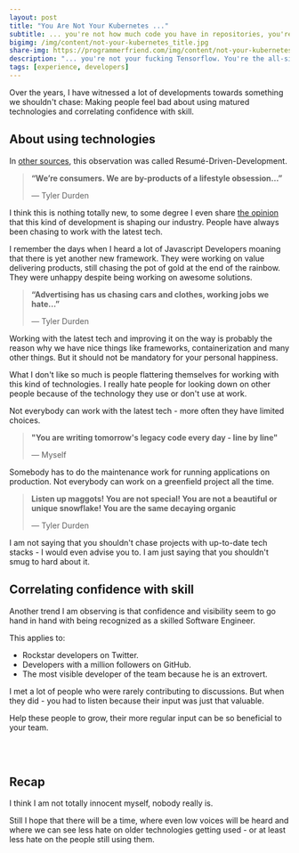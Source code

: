 ```yaml
---
layout: post
title: "You Are Not Your Kubernetes ..."
subtitle: ... you're not how much code you have in repositories, you're not the follower count of your GitHub Profile, you're not the size of your Hadoop Cluster, you're not your fucking Tensorflow.
bigimg: /img/content/not-your-kubernetes_title.jpg
share-img: https://programmerfriend.com/img/content/not-your-kubernetes_title.jpg
description: "... you're not your fucking Tensorflow. You're the all-singing, all-dancing crap of the world."
tags: [experience, developers]
---
```


Over the years, I have witnessed a lot of developments towards something we shouldn't chase: Making people feel bad about using matured technologies and correlating confidence with skill.

## About using technologies

In [other sources](https://tra38.github.io/blog/t16-resume-driven-development.html), this observation was called Resumé-Driven-Development.

> **“We’re consumers. We are by-products of a lifestyle obsession…”**
>
> &mdash;  Tyler Durden

I think this is nothing totally new, to some degree I even share [the opinion](https://swizec.com/blog/cv-driven-development-shapes-industry/swizec/7869) that this kind of development is shaping our industry. People have always been chasing to work with the latest tech.

I remember the days when I heard a lot of Javascript Developers moaning that there is yet another new framework.
They were working on value delivering products, still chasing the pot of gold at the end of the rainbow.
They were unhappy despite being working on awesome solutions.

> **“Advertising has us chasing cars and clothes, working jobs we hate…”**
>
> &mdash;  Tyler Durden

Working with the latest tech and improving it on the way is probably the reason why we have nice things like frameworks, containerization and many other things.
But it should not be mandatory for your personal happiness.

What I don't like so much is people flattering themselves for working with this kind of technologies.
I really hate people for looking down on other people because of the technology they use or don't use at work.

Not everybody can work with the latest tech - more often they have limited choices.

> **"You are writing tomorrow's legacy code every day - line by line"**
>
> &mdash;  Myself

Somebody has to do the maintenance work for running applications on production.
Not everybody can work on a greenfield project all the time.

> **Listen up maggots! You are not special! You are not a beautiful or unique snowflake! You are the same decaying organic**
>  
> &mdash;  Tyler Durden

I am not saying that you shouldn't chase projects with up-to-date tech stacks - I would even advise you to.
I am just saying that you shouldn't smug to hard about it.

## Correlating confidence with skill

Another trend I am observing is that confidence and visibility seem to go hand in hand with being recognized as a skilled Software Engineer.

This applies to:
* Rockstar developers on Twitter.
* Developers with a million followers on GitHub.
* The most visible developer of the team because he is an extrovert.

I met a lot of people who were rarely contributing to discussions.
But when they did - you had to listen because their input was just that valuable.

Help these people to grow, their more regular input can be so beneficial to your team.

<br /><br />
## Recap

I think I am not totally innocent myself, nobody really is. 

Still I hope that there will be a time, where even low voices will be heard and where we can see less hate on older technologies getting used - or at least less hate on the people still using them. 